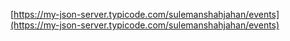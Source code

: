 

[https://my-json-server.typicode.com/sulemanshahjahan/events](https://my-json-server.typicode.com/sulemanshahjahan/events)

